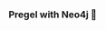 ### Pregel with Neo4j 🚀

































































































































 














































